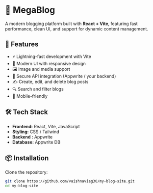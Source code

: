 # 📝 MegaBlog  

A modern blogging platform built with **React + Vite**, featuring fast performance, clean UI, and support for dynamic content management.  

## 🚀 Features  
- ⚡ Lightning-fast development with Vite  
- 🎨 Modern UI with responsive design  
- 🖼️ Image and media support  
- 🔑 Secure API integration (Appwrite / your backend)  
- ✍️ Create, edit, and delete blog posts  
- 🔍 Search and filter blogs  
- 📱 Mobile-friendly  

## 🛠️ Tech Stack  
- **Frontend:** React, Vite, JavaScript  
- **Styling:** CSS / Tailwind 
- **Backend :** Appwrite
- **Database:** Appwrite DB

## 📦 Installation  

Clone the repository:  
```bash
git clone https://github.com/vaishnaviag30/my-blog-site.git
cd my-blog-site
